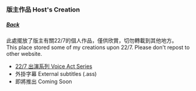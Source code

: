 ### 版主作品 Host's Creation
##### [Back](../readme.md)

此處擺放了版主有關22/7的個人作品，僅供欣賞，切勿轉載到其他地方。  
This place stored some of my creations upon 22/7. Please don't repost to other website.

- [22/7 出演系列 Voice Act Series](227VoiceAct.md)
- 外掛字幕 External subtitles (.ass)
- 即將推出 Coming Soon
